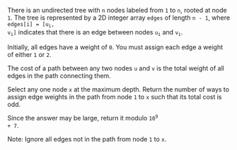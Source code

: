 There is an undirected tree with `n` nodes labeled from `1` to `n`, rooted at node `1`. The tree is represented by a 2D integer array `edges` of length `n - 1`, where <code>edges[i] = [u<sub>i</sub>, v<sub>i</sub>]</code> indicates that there is an edge between nodes <code>u<sub>i</sub></code> and <code>v<sub>i</sub></code>.

Initially, all edges have a weight of `0`. You must assign each edge a weight of either `1` or `2`.

The cost of a path between any two nodes `u` and `v` is the total weight of all edges in the path connecting them.

Select any one node `x` at the maximum depth. Return the number of ways to assign edge weights in the path from node `1` to `x` such that its total cost is odd.

Since the answer may be large, return it modulo <code>10<sup>9</sup> + 7</code>.

Note: Ignore all edges not in the path from node `1` to `x`.